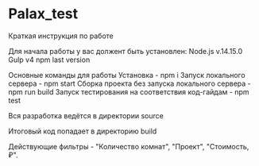 # Palax_test

Краткая инструкция по работе

Для начала работы у вас должент быть установлен:
Node.js v.14.15.0
Gulp v4
npm last version

Основные команды для работы
Установка - npm i
Запуск локального сервера - npm start
Сборка проекта без запуска локального сервера - npm run build
Запуск тестирования на соответствия код-гайдам - npm test

Вся разработка ведётся в директории source

Итоговый код попадает в директорию build

Действующие фильтры - "Количество комнат", "Проект", "Стоимость, ₽".
